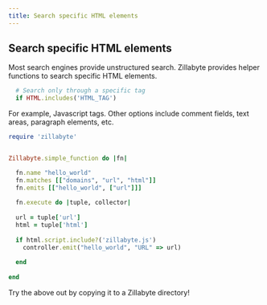 ```yaml
---
title: Search specific HTML elements
---
```

## Search specific HTML elements

Most search engines provide unstructured search.  Zillabyte provides helper functions to search specific HTML elements.

```ruby
  # Search only through a specific tag
  if HTML.includes('HTML_TAG')
```


For example, Javascript tags. Other options include comment fields, text areas, paragraph elements, etc.

```ruby
require 'zillabyte'


Zillabyte.simple_function do |fn| 

  fn.name "hello_world"
  fn.matches [["domains", "url", "html"]]
  fn.emits [["hello_world", ["url"]]] 
  
  fn.execute do |tuple, collector| 
    
  url = tuple['url']
  html = tuple['html'] 
  
  if html.script.include?('zillabyte.js')
    controller.emit("hello_world", "URL" => url)
    
  end 
  
end 
```

Try the above out by copying it to a Zillabyte directory!




[HTML5 Boilerplate]: http://html5boilerplate.com/
[SMACSS]: http://smacss.com/
